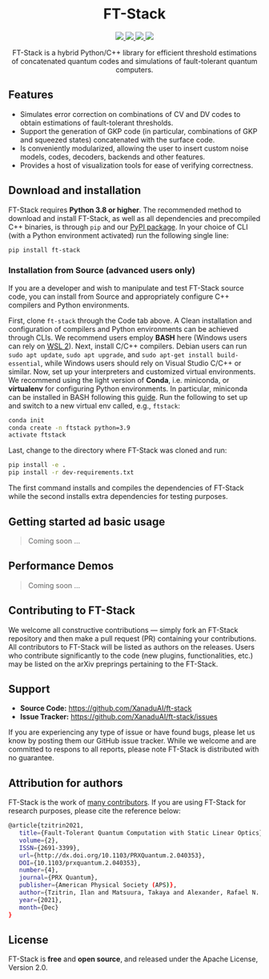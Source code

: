 <h1 align="center">FT-Stack</h1>

<p align="center">
  <!-- Tests (GitHub actions) -->
  <a href="https://github.com/XanaduAI/ft-stack/actions/workflows/tests.yaml">
    <img src="https://img.shields.io/github/workflow/status/XanaduAI/strawberryfields/Tests/master?logo=github&style=flat-square" />
  </a>
  <!-- PyPI -->
  <a href="https://pypi.org/project/ft-stack">
    <img src="https://img.shields.io/pypi/v/ft-stack.svg?style=popout-square" />
  </a>
  <!-- PyPI - Python Version -->
  <a href="https://pypi.org/project/ft-stack">
    <img src="https://img.shields.io/pypi/pyversions/ft-stack.svg?style=popout-square" />
  <!-- License -->
  <a href="https://www.apache.org/licenses/LICENSE-2.0">
    <img src="https://img.shields.io/pypi/l/ft-stack.svg?logo=apache&style=flat-square" />    
  </a>
</p>

<p align="center">
  FT-Stack is a hybrid Python/C++ library for efficient threshold estimations of concatenated quantum codes and simulations of fault-tolerant quantum computers.
</p>

## Features
* Simulates error correction on combinations of CV and DV codes to obtain estimations of fault-tolerant thresholds. 
* Support the generation of GKP code (in particular, combinations of GKP and squeezed states) concatenated with the surface code. 
* Is conveniently modularized, allowing the user to insert custom noise models, codes, decoders, backends and other features. 
* Provides a host of visualization tools for ease of verifying correctness.

## Download and installation 

FT-Stack requires **Python 3.8 or higher**. The recommended method to download and install FT-Stack, as well as all dependencies and precompiled C++ binaries, is through `pip` and our [PyPI package](https://pypi.org/project/ft-stack). In your choice of CLI (with a Python environment activated) run the following single line:

```bash
pip install ft-stack
``` 

### Installation from Source (advanced users only)

If you are a developer and wish to manipulate and test FT-Stack source code, you can install from Source and appropriately configure C++ compilers and Python environments. 

First, clone `ft-stack` through the Code tab above. A Clean installation and configuration of compilers and Python environments can be achieved through CLIs. We recommend users employ **BASH** here (Windows users can rely on [WSL 2](https://docs.microsoft.com/en-gb/windows/wsl/install)). Next, install C/C++ compilers. Debian users can run `sudo apt update`, `sudo apt upgrade`, and `sudo apt-get install build-essential`, while Windows users should rely on Visual Studio C/C++ or similar. Now, set up your interpreters and customized virtual environments. We recommend using the light version of **Conda**, i.e. miniconda, or **virtualenv** for configuring Python environments. In particular, miniconda can be installed in BASH following this [guide](https://docs.conda.io/projects/conda/en/latest/user-guide/install/linux.html). Run the following to set up and switch to a new virtual env called, e.g., `ftstack`:
```bash
conda init
conda create -n ftstack python=3.9
activate ftstack
```
Last, change to the directory where FT-Stack was cloned and run:
```bash
pip install -e .
pip install -r dev-requirements.txt
``` 
The first command installs and compiles the dependencies of FT-Stack while the second installs extra dependencies for testing purposes.    

## Getting started ad basic usage

> Coming soon ...

## Performance Demos

> Coming soon ...

## Contributing to FT-Stack

We welcome all constructive contributions — simply fork an FT-Stack repository and then make a pull request (PR) containing your contributions. All contributors to FT-Stack will be listed as authors on the releases. Users who contribute significantly to the code (new plugins, functionalities, etc.) may be listed on the arXiv preprings pertaining to the FT-Stack.

## Support

- **Source Code:** https://github.com/XanaduAI/ft-stack
- **Issue Tracker:** https://github.com/XanaduAI/ft-stack/issues

If you are experiencing any type of issue or have found bugs, please let us know by posting them our GitHub issue tracker. While we welcome and are committed to respons to all reports, please note FT-Stack is distributed with no guarantee. 

## Attribution for authors

FT-Stack is the work of [many contributors](https://github.com/XanaduAI/ft-stack/graphs/contributors). If you are using FT-Stack for research purposes, please cite the reference below:

```bash
@article{tzitrin2021,
   title={Fault-Tolerant Quantum Computation with Static Linear Optics},
   volume={2},
   ISSN={2691-3399},
   url={http://dx.doi.org/10.1103/PRXQuantum.2.040353},
   DOI={10.1103/prxquantum.2.040353},
   number={4},
   journal={PRX Quantum},
   publisher={American Physical Society (APS)},
   author={Tzitrin, Ilan and Matsuura, Takaya and Alexander, Rafael N. and Dauphinais, Guillaume and Bourassa, J. Eli and Sabapathy, Krishna K. and Menicucci, Nicolas C. and Dhand, Ish},
   year={2021},
   month={Dec}
}

```

## License

FT-Stack is **free** and **open source**, and released under the Apache License, Version 2.0.
